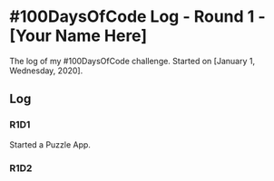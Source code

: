 # #100DaysOfCode Log - Round 1 - [Your Name Here]

The log of my #100DaysOfCode challenge. Started on [January 1, Wednesday, 2020].

## Log

### R1D1 
Started a Puzzle App.

### R1D2
